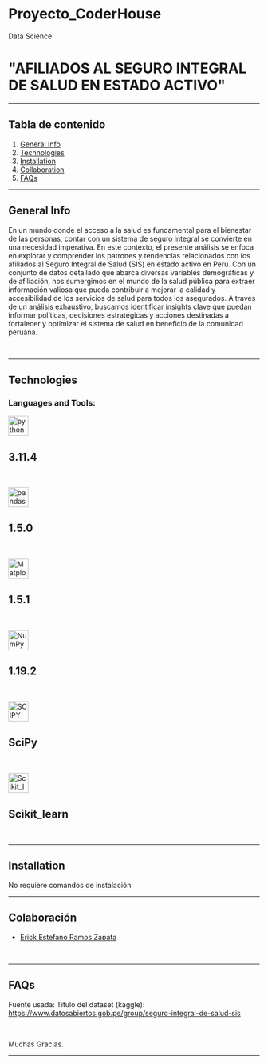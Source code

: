 # Proyecto_CoderHouse
Data Science
# "AFILIADOS AL SEGURO INTEGRAL DE SALUD EN ESTADO ACTIVO"

---

## Tabla de contenido

1. [General Info](#general-info)
2. [Technologies](#technologies)
3. [Installation](#installation)
4. [Collaboration](#collaboration)
5. [FAQs](#faqs)

---

## General Info

En un mundo donde el acceso a la salud es fundamental para el bienestar de las personas, contar con un sistema de seguro integral se convierte en una necesidad imperativa. En este contexto, el presente análisis se enfoca en explorar y comprender los patrones y tendencias relacionados con los afiliados al Seguro Integral de Salud (SIS) en estado activo en Perú. Con un conjunto de datos detallado que abarca diversas variables demográficas y de afiliación, nos sumergimos en el mundo de la salud pública para extraer información valiosa que pueda contribuir a mejorar la calidad y accesibilidad de los servicios de salud para todos los asegurados. A través de un análisis exhaustivo, buscamos identificar insights clave que puedan informar políticas, decisiones estratégicas y acciones destinadas a fortalecer y optimizar el sistema de salud en beneficio de la comunidad peruana.

<br>


---

## Technologies

<h3 align="left">Languages and Tools:</h3>
<p align="left"> 
<a href="https://www.python.org/" target="_blank" rel="noreferrer"> <img src="https://upload.wikimedia.org/wikipedia/commons/thumb/c/c3/Python-logo-notext.svg/172px-Python-logo-notext.svg.png" alt="python" width="40" height="40"/> </a> <h2>3.11.4</h2> 
<br>

<a href="https://pandas.pydata.org/" target="_blank" rel="noreferrer"> <img src="https://upload.wikimedia.org/wikipedia/commons/thumb/2/22/Pandas_mark.svg/375px-Pandas_mark.svg.png" alt="pandas" width="40" height="40"/> </a> <h2>1.5.0</h2>
<br>

<a href="https://matplotlib.org/" target="_blank" rel="noreferrer"> <img src="https://upload.wikimedia.org/wikipedia/commons/thumb/8/84/Matplotlib_icon.svg/375px-Matplotlib_icon.svg.png" alt="Matplotlib" width="40" height="40"/> </a> <h2>1.5.1</h2>
<br>

<a href="https://numpy.org/" target="_blank" rel="noreferrer"> <img src="https://upload.wikimedia.org/wikipedia/commons/3/31/NumPy_logo_2020.svg" alt="NumPy" width="40" height="40"/> </a> <h2>1.19.2</h2>
<br>

<a href="https://scipy.org/" target="_blank" rel="noreferrer"> <img src="https://upload.wikimedia.org/wikipedia/commons/b/b2/SCIPY_2.svg" alt="SCIPY" width="40" height="40"/></a> <h2>SciPy</h2>
<br>

<a href="https://scikit-learn.org/" target="_blank" rel="noreferrer"> <img src="https://upload.wikimedia.org/wikipedia/commons/0/05/Scikit_learn_logo_small.svg" alt="Scikit_learn" width="40" height="40"/> </a> <h2>Scikit_learn</h2></p>
<br>

---

## Installation

No requiere comandos de instalación

---

## Colaboración

- [Erick Estefano Ramos Zapata ](https://github.com/ERICK2500)


<br>

---

## FAQs

Fuente usada: Titulo del dataset (kaggle):
<a href="link de referencia del data cet" target="_blank" rel="noreferrer">https://www.datosabiertos.gob.pe/group/seguro-integral-de-salud-sis</a>


<br>

Muchas Gracias.
<br>

---
